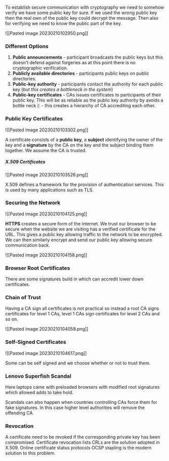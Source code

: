 To establish secure communication with cryptography we need to somehow verify we have some public key for sure. If we used the wrong public key then the real own of the public key could decrypt the message. Then also for verifying we need to know the public part of the key.

![[Pasted image 20230210102950.png]]

### Different Options
1. **Public announcements** - participant broadcasts the public keys but this doesn't defend against forgeries as at this point there is no cryptographic verification.
2. **Publicly available directories** - participants public keys on public directories.
3. **Public-key authority** - participants contact the authority for each public key (*but this creates a bottleneck in the system*)
4. **Public-key certificates** - CAs issues certificates to participants of their public key. This will be as reliable as the public key authority by avoids a bottle neck (: - this creates a hierarchy of CA accrediting each other.

### Public Key Certificates
![[Pasted image 20230210103302.png]]

A certificate consists of a **public key**, a **subject** identifying the owner of the key and a **signature** by the CA on the key and the subject binding them together. We assume the CA is trusted.

##### X.509 Certificates

![[Pasted image 20230210103526.png]]

X.509 defines a framework for the provision of authentication services. This is used by many applications such as TLS.

### Securing the Network

![[Pasted image 20230210104125.png]]

**HTTPS** creates a secure form of the internet. We trust our browser to be secure when the website we are visiting has a verified certificate for the URL. This gives a public key allowing traffic to the network to be encrypted. We can then similarly encrypt and send our public key allowing secure communication back.

![[Pasted image 20230210104158.png]]

### Browser Root Certificates
There are some signatures build in which can accredit lower down certificates.

### Chain of Trust
Having a CA sign all certificates is not practical so instead a root CA signs certificates for level 1 CAs, level 1 CAs sign certificates for level 2 CAs and so on.

![[Pasted image 20230210104058.png]]

### Self-Signed Certificates

![[Pasted image 20230210104617.png]]

Some can be self signed and we choose whether or not to trust them.

### Lenovo Superfish Scandal
Here laptops came with preloaded browsers with modified root signatures which allowed adds to take hold.

Scandals can also happen when countries controlling CAs force them for fake signatures. In this case higher level authorities will remove the offending CA. 

### Revocation
A certificate need to be revoked if the corresponding private key has been compromised. Certificate revocation lists CRLs are the solution adopted in X.509. Online certificate status protocols OCSP stapling is the modern solution to this problem.